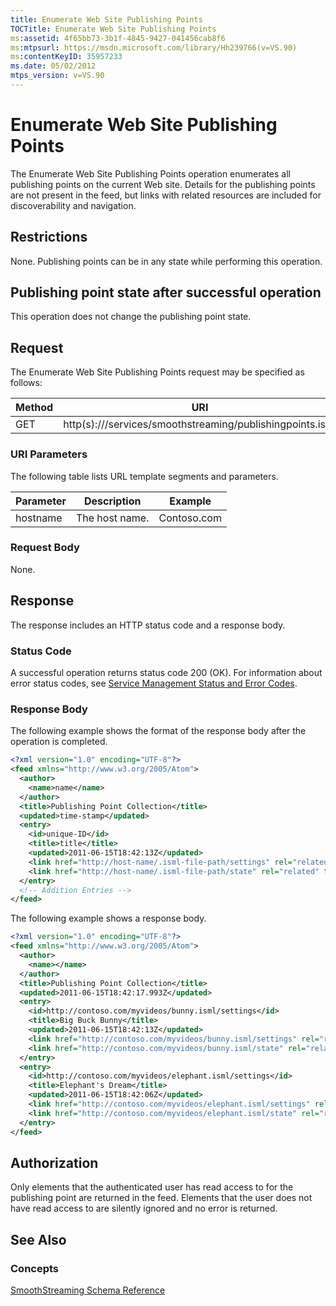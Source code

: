 ```yaml
---
title: Enumerate Web Site Publishing Points
TOCTitle: Enumerate Web Site Publishing Points
ms:assetid: 4f65bb73-3b1f-4845-9427-041456cab8f6
ms:mtpsurl: https://msdn.microsoft.com/library/Hh239766(v=VS.90)
ms:contentKeyID: 35957233
ms.date: 05/02/2012
mtps_version: v=VS.90
---
```


# Enumerate Web Site Publishing Points

The Enumerate Web Site Publishing Points operation enumerates all publishing points on the current Web site. Details for the publishing points are not present in the feed, but links with related resources are included for discoverability and navigation.

## Restrictions

None. Publishing points can be in any state while performing this operation.

## Publishing point state after successful operation

This operation does not change the publishing point state.

## Request

The Enumerate Web Site Publishing Points request may be specified as follows:

|Method|URI|
|--- |--- |
|GET|http(s)://<hostname>/services/smoothstreaming/publishingpoints.isml|

### URI Parameters

The following table lists URL template segments and parameters.

|Parameter|Description|Example|
|--- |--- |--- |
|hostname|The host name.|Contoso.com|

### Request Body

None.

## Response

The response includes an HTTP status code and a response body.

### Status Code

A successful operation returns status code 200 (OK). For information about error status codes, see [Service Management Status and Error Codes](service-management-status-and-error-codes.md).

### Response Body

The following example shows the format of the response body after the operation is completed.

```xml
<?xml version="1.0" encoding="UTF-8"?>
<feed xmlns="http://www.w3.org/2005/Atom">
  <author>
    <name>name</name>
  </author>
  <title>Publishing Point Collection</title>
  <updated>time-stamp</updated>
  <entry>
    <id>unique-ID</id>
    <title>title</title>
    <updated>2011-06-15T18:42:13Z</updated>
    <link href="http://host-name/.isml-file-path/settings" rel="related" type="application/atom+xml" title="Settings" />
    <link href="http://host-name/.isml-file-path/state" rel="related" type="application/atom+xml" title="State" />
  </entry>
  <!-- Addition Entries -->
</feed>
```

The following example shows a response body.

```xml
<?xml version="1.0" encoding="UTF-8"?>
<feed xmlns="http://www.w3.org/2005/Atom">
  <author>
    <name></name>
  </author>
  <title>Publishing Point Collection</title>
  <updated>2011-06-15T18:42:17.993Z</updated>
  <entry>
    <id>http://contoso.com/myvideos/bunny.isml/settings</id>
    <title>Big Buck Bunny</title>
    <updated>2011-06-15T18:42:13Z</updated>
    <link href="http://contoso.com/myvideos/bunny.isml/settings" rel="related" type="application/atom+xml" title="Settings" />
    <link href="http://contoso.com/myvideos/bunny.isml/state" rel="related" type="application/atom+xml" title="State" />
  </entry>
  <entry>
    <id>http://contoso.com/myvideos/elephant.isml/settings</id>
    <title>Elephant's Dream</title>
    <updated>2011-06-15T18:42:06Z</updated>
    <link href="http://contoso.com/myvideos/elephant.isml/settings" rel="related" type="application/atom+xml" title="Settings" />
    <link href="http://contoso.com/myvideos/elephant.isml/state" rel="related" type="application/atom+xml" title="State" />
  </entry>
</feed>
```

## Authorization

Only elements that the authenticated user has read access to for the publishing point are returned in the feed. Elements that the user does not have read access to are silently ignored and no error is returned.

## See Also

### Concepts

[SmoothStreaming Schema Reference](smoothstreaming-schema-reference.md)
